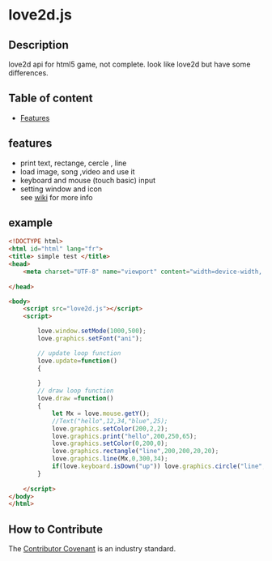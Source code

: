 # love2d.js
## Description
love2d api for html5 game, not complete. 
look like love2d but have some differences.

## Table of content
- [Features](#features)

## features
- print text, rectange, cercle , line
- load image, song ,video and use it
- keyboard and mouse (touch basic) input
- setting window and icon 
 <br>see [wiki](https://github.com/oblerion/love2d.js/wiki) for more info
 
## example
```html
<!DOCTYPE html>
<html id="html" lang="fr">
<title> simple test </title>
<head>
	<meta charset="UTF-8" name="viewport" content="width=device-width, initial-scale=1.0"/>
	
</head>

<body>
	<script src="love2d.js"></script>
	<script>

		love.window.setMode(1000,500);
		love.graphics.setFont("ani");

		// update loop function
		love.update=function()
		{
			
		}
		// draw loop function
		love.draw =function()
		{
			let Mx = love.mouse.getY();
			//Text("hello",12,34,"blue",25);
			love.graphics.setColor(200,2,2);
			love.graphics.print("hello",200,250,65);
			love.graphics.setColor(0,200,0);
			love.graphics.rectangle("line",200,200,20,20);
			love.graphics.line(Mx,0,300,34);
			if(love.keyboard.isDown("up")) love.graphics.circle("line",230,340,25);
		}
		
	</script>
</body>
</html>
```
 
## How to Contribute
The [Contributor Covenant](https://www.contributor-covenant.org/) is an industry standard.
